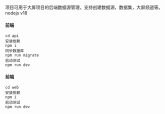 
项目可用于大屏项目的后端数据源管理，支持创建数据源，数据集，大屏频道等。
nodejs v18
#### 前端
```
cd api
安装依赖
npm i 
同步数据库
npm run migrate
启动测试
npm run dev
```
#### 前端
```
cd web
安装依赖
npm i 
启动测试
npm run dev
```